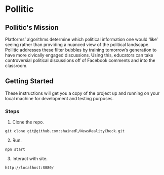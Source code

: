 # Pollitic

## Pollitic's Mission

Platforms’ algorithms determine which political information one would ‘like’ seeing rather than providing a nuanced view of the political landscape. Pollitic addresses these filter bubbles by training tomorrow’s generation to have more civically engaged discussions. Using this, educators can take controversial political discussions off of Facebook comments and into the classroom.

## Getting Started

These instructions will get you a copy of the project up and running on your local machine for development and testing purposes.

### Steps

1. Clone the repo.
```
git clone git@github.com:shainedl/NewsRealityCheck.git
```
2. Run.
```
npm start
```
3. Interact with site.
```
http://localhost:8080/
```